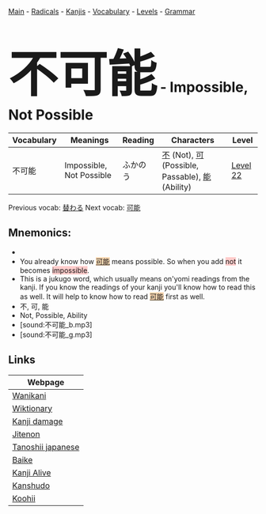 <style> bigfont {font-size: 100px}</style>
[Main](../README.md) -
[Radicals](../radicals.md) -
[Kanjis](../kanjis.md) -
[Vocabulary](../vocabulary.md) -
[Levels](../levels.md) -
[Grammar](../grammar.md)
# <bigfont> 不可能</bigfont> - Impossible, Not Possible 

| Vocabulary | Meanings | Reading | Characters | Level |
| --- | --- | --- | --- | --- |
| 不可能 | Impossible, Not Possible | ふかのう |  [不](../kanjis/不.md) (Not), [可](../kanjis/可.md) (Possible, Passable), [能](../kanjis/能.md) (Ability) | [Level 22](../levels/wk_level22.md) |

Previous vocab: [替わる](替わる.md) Next vocab: [可能](可能.md) 

## Mnemonics:

* 
* You already know how <span style="background-color:#fed8b1"> [可能](https://jisho.org/search/可能)</span> means possible. So when you add <span style="background-color:#ffcccb"> not</span> it becomes <span style="background-color:#ffcccb"> impossible</span>.
* This is a jukugo word, which usually means on'yomi readings from the kanji. If you know the readings of your kanji you'll know how to read this as well. It will help to know how to read <span style="background-color:#fed8b1"> [可能](https://jisho.org/search/可能)</span> first as well.
* 不, 可, 能
* Not, Possible, Ability
* [sound:不可能_b.mp3]
* [sound:不可能_g.mp3]


## Links 

| Webpage |
| --- |
| [Wanikani          ](https://www.wanikani.com/kanji/不可能) |
| [Wiktionary        ](https://en.wiktionary.org/wiki/不可能) |
| [Kanji damage      ](http://www.kanjidamage.com/kanji/search?utf8=✓&q=不可能) |
| [Jitenon           ](https://jitenon.com/kanji/不可能) |
| [Tanoshii japanese ](https://www.tanoshiijapanese.com/dictionary/kanji.cfm?k=不可能) |
| [Baike             ](https://baike.baidu.com/item/不可能) |
| [Kanji Alive       ](https://app.kanjialive.com/不可能) |
| [Kanshudo          ](https://www.kanshudo.com/searchmn?q=不可能) |
| [Koohii            ](https://kanji.koohii.com/study/kanji/不可能) |

